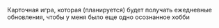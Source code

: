 Карточная игра, которая (планируется) будет получать ежедневные обновления, чтобы у меня было еще одно осознанное хобби
